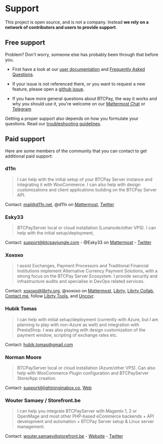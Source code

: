 # Support

This project is open source, and is not a company. Instead **we rely on a network of contributors and users to provide support**.

## Free support

Problem? Don't worry, someone else has probably been through that before you.

* First have a look at our [user documentation](./README.md) and [Frequently Asked Questions](./FAQ/readme.md).

* If your issue is not referenced there, or you want to request a new feature, please open a [github issue](https://github.com/btcpayserver/btcpayserver/issues).

* If you have more general questions about BTCPay, the way it works and why you should use it, you're welcome on our [Mattermost Chat](https://chat.btcpayserver.org/) or [Telegram](https://t.me/btcpayserver)

Getting a proper support also depends on how you formulate your questions. Read our [troubleshooting guidelines](./Troubleshooting.md).

## Paid support

Here are some members of the community that you can contact to get additional paid support:

### d11n

> I can help with the initial setup of your BTCPay Server instance and integrating it with WooCommerce. I can also help with design customizations and client applications building on the BTCPay Server API.

Contact: mail@d11n.net, @d11n on [Mattermost](https://chat.btcpayserver.org/), [Twitter](https://twitter.com/_d11n_)

### Esky33

> BTCPayServer local or cloud installation (Lunanode/other VPS). I can help with the initial setup/deployment,

Contact: support@btcpayjungle.com - @Esky33 on [Mattermost](https://chat.btcpayserver.org/) -  [Twitter](https://twitter.com/Esky33junglist)

### Xoxoxo

> I assist Exchanges, Payment Processors and Traditional Financial Institutions implement Alternative Currency Payment Solutions, with a strong focus on the BTCPay Server Ecosystem. I provide security and infrastructure audits and specialise in DevOps related services.

Contact: xoxoxo@librty.org, @xoxoxo on [Mattermost](https://chat.btcpayserver.org/), [Librty](https://librty.org), [Librty Collab](https://collab.librty.org), [Contact me](https://librty.org/contact/), follow [Librty Tools](https://librty.org/), and [Uncovr](https://uncovr.org).

### Hubik Tomas

> I can help with initial setup/deployment (currently with Azure, but I am planning to play with non-Azure as well) and integration with PrestaShop. I was also playing with design customization of the payment window, scripting of exchange rates etc.

Contact: hubik.tomas@gmail.com

### Norman Moore

> BTCPayServer local or cloud installation (Azure/other VPS).  Can also help with WooCommerce Plugin configuration and BTCPayServer Store/App creation.

Contact: support@lightninginabox.co, [Web](https://lightninginabox.co)

### Wouter Samaey / Storefront.be

> I can help you integrate BTCPayServer with Magento 1, 2 or OpenMage and most other PHP-based eCommerce backends + API development and automation + BTCPay Server setup & Linux server management.

Contact: wouter.samaey@storefront.be - [Website](https://www.storefront.be) - [Twitter](https://twitter.com/woutersamaey)
